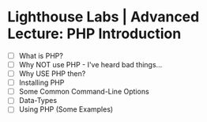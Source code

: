 # Lighthouse Labs | Advanced Lecture: PHP Introduction

* [ ] What is PHP?
* [ ] Why NOT use PHP - I've heard bad things...
* [ ] Why USE PHP then?
* [ ] Installing PHP
* [ ] Some Common Command-Line Options
* [ ] Data-Types
* [ ] Using PHP (Some Examples)
